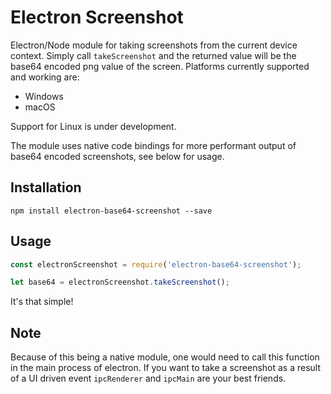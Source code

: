 # Electron Screenshot

Electron/Node module for taking screenshots from the current device context. Simply call ```takeScreenshot``` and the returned value will be the base64 encoded png value of the screen. Platforms currently supported and working are:

- Windows
- macOS

Support for Linux is under development.

The module uses native code bindings for more performant output of base64 encoded screenshots, see below for usage.

## Installation

```npm install electron-base64-screenshot --save```

## Usage
```javascript
const electronScreenshot = require('electron-base64-screenshot');

let base64 = electronScreenshot.takeScreenshot();
```

It's that simple!

## Note

Because of this being a native module, one would need to call this function in the main process of electron. If you want to take a screenshot as a result of a UI driven event ```ipcRenderer``` and ```ipcMain``` are your best friends.
